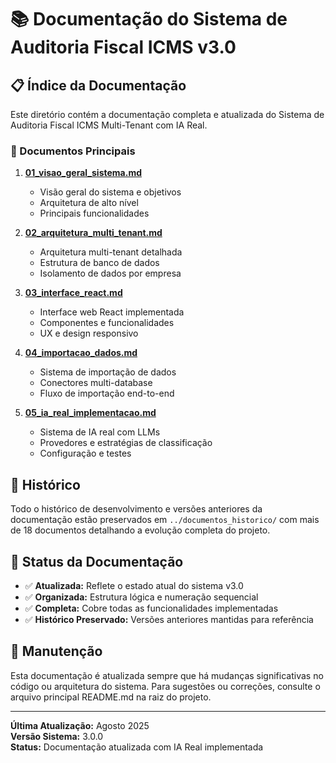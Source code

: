 # 📚 Documentação do Sistema de Auditoria Fiscal ICMS v3.0

## 📋 Índice da Documentação

Este diretório contém a documentação completa e atualizada do Sistema de Auditoria Fiscal ICMS Multi-Tenant com IA Real.

### 📖 Documentos Principais

1. **[01_visao_geral_sistema.md](01_visao_geral_sistema.md)**
   - Visão geral do sistema e objetivos
   - Arquitetura de alto nível
   - Principais funcionalidades

2. **[02_arquitetura_multi_tenant.md](02_arquitetura_multi_tenant.md)**
   - Arquitetura multi-tenant detalhada
   - Estrutura de banco de dados
   - Isolamento de dados por empresa

3. **[03_interface_react.md](03_interface_react.md)**
   - Interface web React implementada
   - Componentes e funcionalidades
   - UX e design responsivo

4. **[04_importacao_dados.md](04_importacao_dados.md)**
   - Sistema de importação de dados
   - Conectores multi-database
   - Fluxo de importação end-to-end

5. **[05_ia_real_implementacao.md](05_ia_real_implementacao.md)**
   - Sistema de IA real com LLMs
   - Provedores e estratégias de classificação
   - Configuração e testes

## 📁 Histórico

Todo o histórico de desenvolvimento e versões anteriores da documentação estão preservados em `../documentos_historico/` com mais de 18 documentos detalhando a evolução completa do projeto.

## 🎯 Status da Documentação

- ✅ **Atualizada:** Reflete o estado atual do sistema v3.0
- ✅ **Organizada:** Estrutura lógica e numeração sequencial
- ✅ **Completa:** Cobre todas as funcionalidades implementadas
- ✅ **Histórico Preservado:** Versões anteriores mantidas para referência

## 🔄 Manutenção

Esta documentação é atualizada sempre que há mudanças significativas no código ou arquitetura do sistema. Para sugestões ou correções, consulte o arquivo principal README.md na raiz do projeto.

---

**Última Atualização:** Agosto 2025  
**Versão Sistema:** 3.0.0  
**Status:** Documentação atualizada com IA Real implementada
